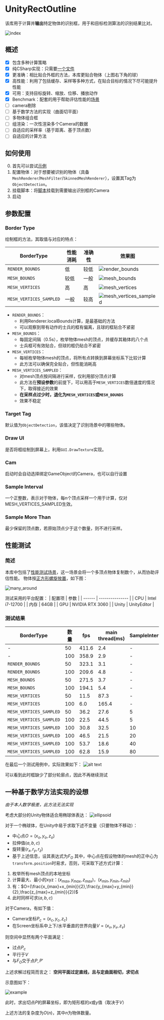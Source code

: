 # UnityRectOutline
该库用于计算并**输出**特定物体的识别框，用于和目标检测算法的识别结果比对。

![index](pics/index.png)

## 概述
- [x] 包含多种计算策略
- [x] 纯CSharp实现：只需要[一个文件](./RectOutlineExample/Assets/Scripts/GetRectOutline.cs)
- [x] 更准确：相比贴合外框的方法，本库更贴合物体（上图右下角的球）
- [x] 高性能：利用了包括缓存、采样等多种方式，在贴合目标的情况下尽可能提升性能
- [x] 可用：支持目标旋转、缩放、位移、播放动作
- [x] Benchmark：配套的用于帮助评估性能的[场景](./RectOutlineExample/Assets/Scenes/Examples/RectOutlineBenchmark.unity)
- [ ] camera剔除
- [ ] 基于数学方法的实现（曲面切平面）
- [ ] 多物体组合框
- [ ] 组渲染：一次性渲染多个Camera的数据
- [ ] 自适应的采样率（基于距离、基于顶点数）
- [ ] 自适应的计算方法
## 如何使用
0. 首先可以尝试[示例](./RectOutlineExample/Assets/Scenes/Examples/RectOutline.unity)
1. 配置物体：对于想要被识别的物体（具备`MeshRenderer`/`MeshFilter`/`SkinnedMeshRenderer`），设置其Tag为`ObjectDetection`。
2. 挂载脚本：将[脚本](./RectOutlineExample/Assets/Scripts/GetRectOutline.cs)挂载到需要输出识别框的Camera
3. 启动
## 参数配置
### Border Type
绘制框的方法，其取值与对应的特点：

| BorderType              | 性能消耗 | 准确性 | 效果图                                                   |
| ----------------------- | -------- | ------ | -------------------------------------------------------- |
| `RENDER_BOUNDS`         | 低       | 较低   | ![render_bounds](pics/render_bounds.png)                 |
| `MESH_BOUNDS`           | 较低     | 一般   | ![mesh_bounds](pics/mesh_bounds.png)                     |
| `MESH_VERTICES`         | 高       | 高     | ![mesh_vertices](pics/mesh_vertices.png)                 |
| `MESH_VERTICES_SAMPLED` | 一般     | 较高   | ![mesh_vertices_sampled](pics/mesh_vertices_sampled.png) |

- `RENDER_BOUNDS`：
  - 利用Renderer.localBounds计算，是最基础的方法
  - 可以观察到带有动作的士兵的框有偏离，且球的框贴合不紧密
- `MESH_BOUNDS`：
  - 每固定间隔（0.5s），枚举物体mesh的顶点，并缓存其箱体的八个点
  - 士兵框可有效贴合，但球的框仍贴合不紧密
- `MESH_VERTICES`：
  - 每帧枚举物体mesh的顶点，将所有点转换到屏幕坐标系下比较计算
  - 此方法可以确保完全贴合，但性能消耗高
- `MESH_VERTICES_SAMPLED`：
  - 对mesh顶点按间隔进行采样，仅利用部分顶点计算
  - 此方法在**预设参数**的前提下，可以用高于`MESH_VERTICES`数倍速度的情况下，取得接近的效果
  - **在采样点过少时，退化为`MESH_VERTICES`或`MESH_BOUNDS`**
  - 效果不稳定

### Target Tag
默认值为`ObjectDetection`，该值决定了识别场景中的哪些物体。
### Draw UI
是否将框绘制到屏幕上，利用`GUI.DrawTexture`实现。
### Cam
启动时会自动选择绑定GameObject的Camera，也可以自行设置
### Sample Interval
一个正整数，表示对于物体，每n个顶点采样一个用于计算，仅对MESH_VERTICES_SAMPLED生效。
### Sample More Than
最少保留的顶点数，若原始顶点少于这个数量，则不进行采样。

## 性能测试

### 简述
本库中包括了[性能测试场景](./RectOutlineExample/Assets/Scenes/Examples/RectOutlineBenchmark.unity)，这一场景会将一个多顶点物体复制数个，从而协助评估性能。
物体按[正方形螺旋放置](./RectOutlineExample/Assets/Scripts/Examples/GenerateManyAround.cs)，如下图：

![many_around](pics/many_around.png)

测试采用的平台配置：
| 配置项 | 参数            |
| ------ | --------------- |
| CPU    | Intel i7-12700  |
| 内存   | 64GB            |
| GPU    | NVIDIA RTX 3060 |
| Unity  | UnityEditor     |

### 测试结果
| BorderType              | 数量 | fps   | main thread(ms) | SampleInterval |
| ----------------------- | ---- | ----- | --------------- | -------------- |
| -                       | 50   | 411.6 | 2.4             | -              |
| -                       | 100  | 358.9 | 2.9             | -              |
| `RENDER_BOUNDS`         | 50   | 323.1 | 3.1             | -              |
| `RENDER_BOUNDS`         | 100  | 209.6 | 4.8             | -              |
| `MESH_BOUNDS`           | 50   | 271.5 | 3.7             | -              |
| `MESH_BOUNDS`           | 100  | 194.1 | 5.4             | -              |
| `MESH_VERTICES`         | 50   | 11.5  | 87.3            | -              |
| `MESH_VERTICES`         | 100  | 6.0   | 165.4           | -              |
| `MESH_VERTICES_SAMPLED` | 50   | 36.2  | 27.6            | 5              |
| `MESH_VERTICES_SAMPLED` | 100  | 22.5  | 44.5            | 5              |
| `MESH_VERTICES_SAMPLED` | 100  | 30.8  | 32.5            | 10             |
| `MESH_VERTICES_SAMPLED` | 100  | 46.5  | 21.5            | 20             |
| `MESH_VERTICES_SAMPLED` | 100  | 53.7  | 18.6            | 40             |
| `MESH_VERTICES_SAMPLED` | 100  | 62.8  | 15.9            | 80             |

在最后一个测试用例中，实际效果如下：
![alt text](pics/sample_80.png)

可以看到此时框缺少了部分轮廓点，因此不再继续测试

## 一种基于数学方法实现的设想
*由于本人数学极差，此方法无法实现*

考虑大部分的Unity物体适合用椭球体表达：
![ellipsoid](pics/ellipsoid.png)

对于一个椭球体，在Unity中易于求取下述不变量（只要物体不移动）：
- 中心点$O=(x_o,y_o,z_o)$
- 拉伸值$(a,b,c)$
- 旋转量$(r_x,r_y,r_z)$
- 基于上述信息，设其表达式为$F_O$
其中，中心点在假设物体的mesh的正中心为`transform.position`时易求，否则，可采取下述方式计算：
1. 枚举所有mesh顶点的本地坐标
2. 计算最大、最小的xyz：$(x_{max},y_{max},z_{max})$，$(x_{min},y_{min},z_{min})$
3. 有：$O=(\frac{x_{max}+x_{min}}{2},\frac{y_{max}+y_{min}}{2},\frac{z_{max}+z_{min}}{2})$
4. 此时同样可求$(a,b,c)$

对于Camera，有如下值：
- Camera坐标$P_c=(x_c,y_c,z_c)$
- 在Screen坐标系中上下/水平垂直的世界向量$V=(x_v,y_v,z_v)$

则空间中显然有两个平面满足：
- 过点$P_c$
- 平行于$V$
- 与$F_O$交于点$P,P'$

上述求解过程简而言之：
**空间平面过定直线，且与定曲面相切，求切点**

示意图如下：

![example](pics/example.png)

此时，求出切点$P$的屏幕坐标，即为矩形框的x或y值（取决于$V$）

上述方法的复杂度为$O(n)$，其中$n$为物体数量。